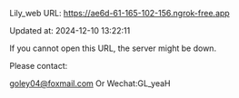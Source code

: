 Lily_web URL: https://ae6d-61-165-102-156.ngrok-free.app

Updated at: 2024-12-10 13:22:11

If you cannot open this URL, the server might be down.

Please contact: 

goley04@foxmail.com Or Wechat:GL_yeaH